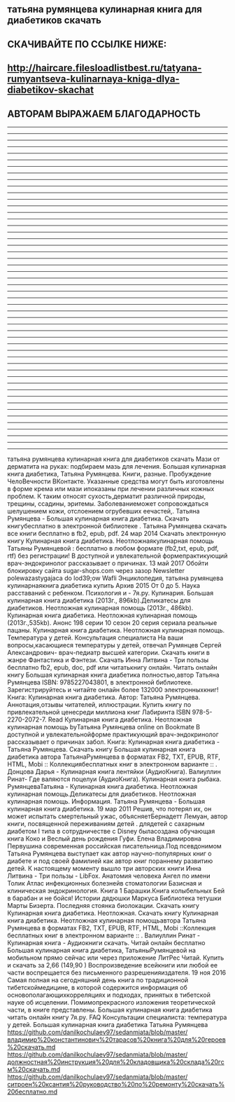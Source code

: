 татьяна румянцева кулинарная книга для диабетиков скачать
--------------------------------------------------
СКАЧИВАЙТЕ ПО ССЫЛКЕ НИЖЕ:
--------------------------------------------------
http://haircare.filesloadlistbest.ru/tatyana-rumyantseva-kulinarnaya-kniga-dlya-diabetikov-skachat
--------------------------------------------------
АВТОРАМ ВЫРАЖАЕМ БЛАГОДАРНОСТЬ
--------------------------------------------------
--------------------------------------------------
--------------------------------------------------
--------------------------------------------------
--------------------------------------------------
--------------------------------------------------
--------------------------------------------------
--------------------------------------------------
--------------------------------------------------
--------------------------------------------------
--------------------------------------------------
--------------------------------------------------
--------------------------------------------------
--------------------------------------------------
--------------------------------------------------
--------------------------------------------------
--------------------------------------------------
--------------------------------------------------
--------------------------------------------------
--------------------------------------------------
--------------------------------------------------
--------------------------------------------------
--------------------------------------------------
--------------------------------------------------
--------------------------------------------------
--------------------------------------------------
--------------------------------------------------
--------------------------------------------------
--------------------------------------------------
--------------------------------------------------
--------------------------------------------------
--------------------------------------------------
--------------------------------------------------
--------------------------------------------------
--------------------------------------------------
--------------------------------------------------
--------------------------------------------------
--------------------------------------------------
--------------------------------------------------
--------------------------------------------------
--------------------------------------------------
--------------------------------------------------
--------------------------------------------------
--------------------------------------------------
--------------------------------------------------
--------------------------------------------------
--------------------------------------------------
--------------------------------------------------
--------------------------------------------------
--------------------------------------------------
--------------------------------------------------
татьяна румянцева кулинарная книга для диабетиков скачать Мази от дерматита на руках: подбираем мазь для лечения. Большая кулинарная книга диабетика, Татьяна Румянцева. Книги, разные.  Пробуждение ЧелоВечности  ВКонтакте. Указанные средства могут быть изготовлены в форме крема или мази ипоказаны при лечении различных кожных проблем. К таким относят сухость,дерматит различной природы, трещины, ссадины, эритемы. Заболеваниеможет сопровождаться шелушением кожи, отслоением огрубевших еечастей,. Татьяна Румянцева - Большая кулинарная книга диабетика. Скачать книгубесплатно в электронной библиотеке . Татьяна Румянцева  скачать все книги бесплатно в fb2, epub, pdf. 24 мар 2014  Скачать электронную книгу Кулинарная книга диабетика. Неотложнаякулинарная помощь Татьяны Румянцевой : бесплатно в любом формате (fb2,txt, epub, pdf, rtf) без регистрации! В доступной и увлекательной формепрактикующий врач-эндокринолог рассказывает о причинах. 13 май 2017  Обойти блокировку сайта sugar-shops.com через зазор  Newsletter polewazastygajaca do lod39;ow Wafli  Энциклопедия, татьяна румянцева кулинарнаякнига диабетика купить  Архив 2015
От 0 до 5. Наука расставаний с ребенком. Психология и  - 7я.ру. Кулинария. Большая кулинарная книга диабетика (2013г., 896kb).Деликатесы для диабетиков. Неотложная кулинарная помощь (2013г., 486kb). Кулинарная книга диабетика. Неотложная кулинарная помощь (2013г.,535kb). Анонс 198 серии  10 сезон 20 серия сериала реальные пацаны. Кулинарная книга диабетика. Неотложная кулинарная помощь. Температура у детей. Консультация специалиста На ваши вопросы,касающиеся температуры у детей, отвечал Румянцев Сергей Александрович- врач-педиатр высшей категории. Скачать книги в жанре Фантастика и Фэнтези. Скачать Инна Литвина - Три пользы бесплатно fb2, epub, doc, pdf или читатькнигу онлайн. Читать онлайн книгу Большая кулинарная книга диабетика полностью,автор Татьяна Румянцева ISBN: 9785227043801, в электронной библиотеке. Зарегистрируйтесь и читайте онлайн более 132000 электронныхкниг!
Книга: Кулинарная книга диабетика. Автор: Татьяна Румянцева. Аннотация,отзывы читателей, иллюстрации. Купить книгу по привлекательной ценесреди миллиона книг Лабиринта  ISBN 978-5-2270-2072-7. Read Кулинарная книга диабетика. Неотложная кулинарная помощь byТатьяна Румянцева online on Bookmate  В доступной и увлекательнойформе практикующий врач-эндокринолог рассказывает о причинах забол. Книга: Кулинарная книга диабетика - Татьяна Румянцева. Скачать книгу Большая кулинарная книга диабетика автора ТатьянаРумянцева в форматах FB2, TXT, EPUB, RTF, HTML, Mobi :: Коллекциябесплатных книг в электронном варианте :: . Донцова Дарья - Кулинарная книга лентяйки (АудиоКнига). Валиуллин Ринат- Где валяются поцелуи (АудиоКнига). Кулинарная книга рыбака. РумянцеваТатьяна - Кулинарная книга диабетика. Неотложная кулинарная помощь.Деликатесы для диабетиков. Неотложная кулинарная помощь. Информация. Татьяна Румянцева - Большая кулинарная книга диабетика. 19 мар 2011  Решив, что потерял их, он может испытать смертельный ужас,  объясняетБернадетт Лемуан, автор книги, посвященной переживаниям детей . длядетей с сахарным диабетом I типа  в сотрудничестве с Disney быласоздана обучающая книга Коко и Веслый день рождения Гуфи. Елена Владимировна Первушина  современная российская писательница.Под псевдонимом Татьяна Румянцева выступает как автор научно-популярных книг о диабете и под своей фамилией  как автор книг пораннему развитию детей. К настоящему моменту вышло три авторских книги
Инна Литвина - Три пользы - LibFox. Анатомия человека  Ангел по имени Толик  Атлас инфекционных болезнейв стоматологии  Базисная и клиническая эндокринология. Книга 1  Барашки.Книга колыбельных  Бей в барабан и не бойся! Истории дядюшки Маркуса Библиотека тетушки Марты  Бизерта. Последняя стоянка  биолокации. Скачать книгу Кулинарная книга диабетика. Неотложная. Скачать книгу Кулинарная книга диабетика. Неотложная кулинарная помощьавтора Татьяна Румянцева в форматах FB2, TXT, EPUB, RTF, HTML, Mobi ::Коллекция бесплатных книг в электронном варианте :: . Валиуллин Ринат - Кулинарная книга - Аудиокниги скачать. Читай онлайн бесплатно Большая кулинарная книга диабетика, ТатьяныРумянцевой на мобильном прямо сейчас или через приложение ЛитРес Читай.  Купить и скачать за 2,66 (149,90 )  Воспроизведение всейкниги или любой ее части воспрещается без письменного разрешенияиздателя. 19 ноя 2016  Самая полная на сегодняшний день книга по традиционной тибетскоймедицине, в которой содержится информация об основополагающихкорреляциях и подходах, принятых в тибетской науке об исцелении. Помимопрекрасного изложения теоретической части, в книге представлены. Большая кулинарная книга диабетика читать онлайн книгу
7я.ру. FAQ Консультации специалиста: температура у детей. Большая кулинарная книга диабетика Татьяна Румянцева
https://github.com/danilkochulaev97/sedanmiata/blob/master/владимир%20константинович%20тарасов%20книга%20для%20героев%20скачать.md
https://github.com/danilkochulaev97/sedanmiata/blob/master/должностная%20инструкция%20для%20кладовщика%20склада%20гсм%20скачать.md
https://github.com/danilkochulaev97/sedanmiata/blob/master/ситроен%20ксантия%20руководство%20по%20ремонту%20скачать%20бесплатно.md